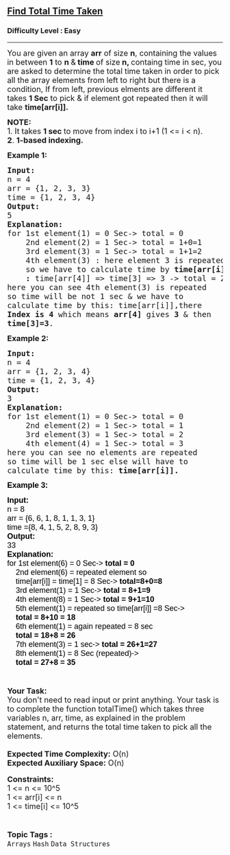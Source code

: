 <h2><a href="https://practice.geeksforgeeks.org/problems/5ae4f296db3e6bb74641c4087d587b6f89d9d135/1">Find Total Time Taken</a></h2><h3>Difficulty Level : Easy</h3><hr><div class="problems_problem_content__Xm_eO"><p><span style="font-size:18px">You are given an array <strong>arr</strong> of size <strong>n</strong>, containing the values in between <strong>1</strong> to <strong>n </strong>&amp;<strong> time </strong>of size<strong> n, </strong>containg time in sec, you are asked to determine the total time taken in order to pick all the array elements from left to right but there is a condition, If from left, previous elments are different it takes <strong>1 Sec</strong> to pick &amp; if element got repeated then it will take&nbsp;<strong>time[arr[i]].</strong></span></p>

<p><span style="font-size:18px"><strong>NOTE:</strong><br>
1. It takes <strong>1 sec </strong>to move from index i to i+1 (1 &lt;= i &lt; n).<br>
<strong>2</strong>. <strong>1-based indexing.</strong></span></p>

<p><span style="font-size:18px"><strong>Example 1:</strong></span></p>

<pre><span style="font-size:18px"><strong>Input:</strong>
n = 4
arr = {1, 2, 3, 3}
time = {1, 2, 3, 4}
<strong>Output:</strong>
5
<strong>Explanation:</strong>
for 1st element(1) = 0 Sec-&gt; total = 0
&nbsp;   2nd element(2) = 1 Sec-&gt; total = 1+0=1
&nbsp;   3rd element(3) = 1 Sec-&gt; total = 1+1=2
&nbsp;   4th element(3) : here element 3 is repeated
&nbsp;   so we have to calculate time by <strong>time[arr[i]]</strong>
&nbsp;   <strong>: </strong>time[arr[4]] =&gt; time[3] =&gt; 3 -&gt; total = 2+3 =5
here you can see 4th element(3) is repeated
so time will be not 1 sec &amp; we have to
calculate time by this: time[arr[i]],there
<strong>Index is 4</strong> which means <strong>arr[4]</strong> gives <strong>3</strong> &amp; then
<strong>time[3]=3</strong>.</span></pre>

<p><span style="font-size:18px"><strong>Example 2:</strong></span></p>

<pre><span style="font-size:18px"><strong>Input:</strong>
n = 4
arr = {1, 2, 3, 4}
time = {1, 2, 3, 4}
<strong>Output:</strong>
3
<strong>Explanation:</strong>
for 1st element(1) = 0 Sec-&gt; total = 0
&nbsp;   2nd element(2) = 1 Sec-&gt; total = 1
&nbsp;   3rd element(3) = 1 Sec-&gt; total = 2
&nbsp;   4th element(4) = 1 Sec-&gt; total = 3
here you can see no elements are repeated
so time will be 1 sec else will have to 
calculate time by this: <strong>time[arr[i]].</strong></span>
</pre>

<p><span style="font-size:13.5pt"><span style="font-family:Arial"><span style="color:#000000"><strong>Example 3:</strong></span></span></span></p>

<pre><span style="font-size:18px"><span style="font-family:Arial"><span style="color:#000000"><strong>Input:</strong>
n = 8
arr = {6, 6, 1, 8, 1, 1, 3, 1}
time ={8, 4, 1, 5, 2, 8, 9, 3}<strong>
Output:</strong>
33<strong>
Explanation:</strong>
for 1st element(6) = 0 Sec-&gt; <strong>total = 0</strong>
    2nd element(6) = repeated element so
    time[arr[i]] = time[1] = 8 Sec-&gt; <strong>total=8+0=8</strong>
    3rd element(1) = 1 Sec-&gt; <strong>total = 8+1=9</strong>
    4th element(8) = 1 Sec-&gt; <strong>total = 9+1=10</strong>
    5th element(1) = repeated so time[arr[i]] =8 Sec-&gt;
    <strong>total = 8+10 = 18</strong>
    6th element(1) = again repeated = 8 sec
    <strong>total = 18+8 = 26</strong>
    7th element(3) = 1 sec-&gt; <strong>total = 26+1=27</strong>
    8th element(1) = 8 Sec (repeated)-&gt;
   <strong> total = 27+8 = 35</strong></span></span></span></pre>

<p>&nbsp;</p>

<p><span style="font-size:18px"><strong>Your Task:</strong><br>
You don't need to read input or print anything. Your task is to complete the function totalTime() which takes three variables n, arr, time, as explained in the problem statement, and returns the total time taken to pick all the elements.<br>
<br>
<strong>Expected Time Complexity:</strong> O(n)<br>
<strong>Expected Auxiliary Space:</strong> O(n)</span><br>
<br>
<span style="font-size:18px"><strong>Constraints:</strong><br>
1 &lt;= n &lt;= 10^5<br>
1 &lt;= arr[i] &lt;= n<br>
1 &lt;= time[i] &lt;= 10^5</span></p>
</div><br><p><span style=font-size:18px><strong>Topic Tags : </strong><br><code>Arrays</code>&nbsp;<code>Hash</code>&nbsp;<code>Data Structures</code>&nbsp;